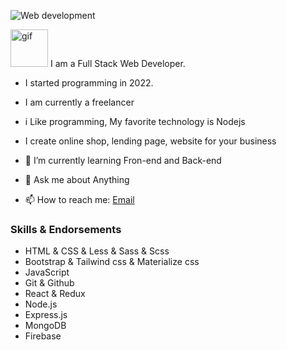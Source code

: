 ![Web development]([[https://media-exp1.licdn.com/dms/image/C4D16AQEz_0JkFPJ-DA/profile-displaybackgroundimage-shrink_350_1400/0/1657697000507?e=1664409600&v=beta&t=aMRKrZIHBHOtX5pfIN0314gHq_KwLl5yeqeUtxEw1i0](https://dev.to/domenicosolazzo/which-programming-language-should-i-learn-first-5ha](https://res.cloudinary.com/practicaldev/image/fetch/s--eXgVdE2K--/c_imagga_scale,f_auto,fl_progressive,h_900,q_auto,w_1600/https://dev-to-uploads.s3.amazonaws.com/i/ux6uf870i7esod0sx4sw.png)))

<img src="https://thumbs.gfycat.com/AdorableDopeyKinkajou-max-1mb.gif" alt="gif" width="60"> I am a Full Stack Web Developer. 
- I started programming in 2022.
- I am currently a freelancer
- i Like programming, My favorite technology is Nodejs
- I create online shop, lending page, website for your business

- 🌱 I’m currently learning Fron-end and Back-end
- 💬 Ask me about Anything
- 📫 How to reach me: <a href="mailto:changeitgo3@gmail.com">Email</a>

### Skills & Endorsements

<ul>
  <li>HTML & CSS & Less & Sass & Scss</li>
  <li>Bootstrap & Tailwind css & Materialize css</li>
  <li>JavaScript</li>
  <li>Git & Github</li>
  <li>React & Redux</li>
  <li>Node.js</li>
  <li>Express.js</li>
  <li>MongoDB</li>
  <li>Firebase</li>
</ul>
